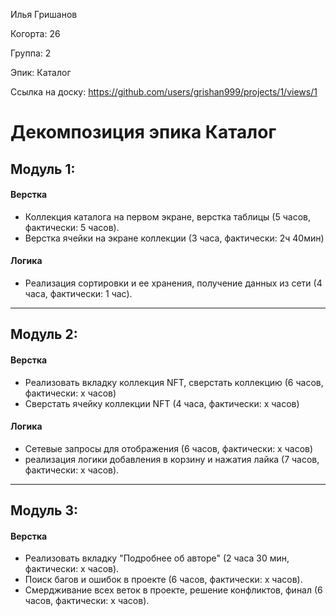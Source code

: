 Илья Гришанов

Когорта: 26

Группа: 2

Эпик: Каталог

Ссылка на доску: https://github.com/users/grishan999/projects/1/views/1



# Декомпозиция эпика Каталог

## Модуль 1:

#### Верстка
- Коллекция каталога на первом экране, верстка таблицы (5 часов, фактически: 5 часов).
- Верстка ячейки на экране коллекции (3 часа, фактически: 2ч 40мин)

#### Логика
- Реализация сортировки и ее хранения, получение данных из сети (4 часа, фактически: 1 час).
__________________________________

## Модуль 2:

#### Верстка
- Реализовать вкладку коллекция NFT, сверстать коллекцию (6 часов, фактически: х часов)
- Сверстать ячейку коллекции NFT (4 часа, фактически: х часов)


#### Логика
- Сетевые запросы для отображения (6 часов, фактически: х часов)
- реализация логики добавления в корзину и нажатия лайка (7 часов, фактически: х часов).
___________________________________

## Модуль 3:

#### Верстка
- Реализовать вкладку "Подробнее об авторе" (2 часа 30 мин, фактически: х часов).
- Поиск багов и ошибок в проекте (6 часов, фактически: х часов).
- Смердживание всех веток в проекте, решение конфликтов, финал (6 часов, фактически: х часов).
